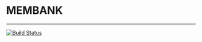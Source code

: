 # MEMBANK
---
[![Build Status](https://travis-ci.org/shibut12/MemBank.svg?branch=master)](https://travis-ci.org/shibut12/MemBank)